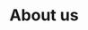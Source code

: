 ---
title: About us
description: Surfing is in our blood. It's not just a hobby, it's our way of life. Not only are our boards local, but we are shaping them for the west coast waves as well we will be bringing back modify retro models from the golden days! 
bannerh1: About us
layout: about

intro_heading: Surfing is in our blood. It's not just a hobby, it's our way of life. 
intro: "<p>We've surfed waves across the globe and are stoked to see that Canada is earning recognition in the surfing world for high-class surfing and high-class waves. But we noticed that there was something missing in Canada...the surfing community was thriving, but we saw there was a lack of access to high-end boards. Of course, surfers can buy great brands from other countries, but it's ridiculously expensive in shipping costs!</p>
<br>
<p>So we took our years of experience in professional surfing, invested in a shaping machine, and followed the wave. Operating out of Ucluelet, British Columbia, West Coast Shapes manufactures top quality and detailed boards with the most high end shaping machine in the market and best glassing in the world. 160 years of combined experience and a lot of passion go into our boards, boards that are Canadian born, Canadian made. </p>
<br>
<p>Not only are our boards local, but we are shaping them for the west coast waves as well we will be bringing back modify retro models from the golden days! Just like new mustangs were created to look just like the old models but with new technology, our boards offer the charm of old school designs but include modernized technology, contours, and laminating.</p>
<br>
<p>Canadian surfers are on the rise and with a WCSUkee board in your garage, you can conquer the wave with a solid foundation under your feet.</p>
"
team1_name: TJ
team1_description: "Born in BC Canada, but growing up in Maui, TJ was first exposed to surfing at a year and half when he saw surfing on tv. At that moment, he told his mom that he wanted to do that for the rest of his life. He went on to pursue professional surfing. There he developed his passion for longboarding and Tube riding. 
<br><br>
For 25 years TJ has been on traveling the Global search for new waves, new boards, new shapers new people, and new things to explore. Where he met David at Canadian nationals, then again later at Noosa heads Australia all the pieces fell in place to start West Coast Shapes."

team2_name: David
team2_description: "Originally from Peru, David has spent 35 years living on the beach and in the water. Surfing is his passion. He is up always for the mission…  Up at 4 am to surf before work, or packing up in 5 min to an international surf trip...
<br><br>
When David changed careers from hospitality to sales, the opportunity to start West Coast Shapes with TJ appeared, and David has never looked back. It was time to GO!"

team3_name: MR. X
team3_description: "Mr. X is a master laminator from Latin America with 25 years of experience in glassing and sanding surf boards. He is skilled in working with 20-30 different brands, and his expertise is in high demand. West Coast Shapes is his national premiere, and he looks forward to coming to Canada to continue to share in the love of surfing."

---
